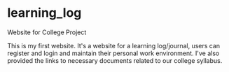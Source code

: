 # learning_log
Website for College Project

This is my first website. It's a website for a learning log/journal, users can register and login and maintain their personal work environment. I've also provided the links to necessary documents related to our college syllabus.
